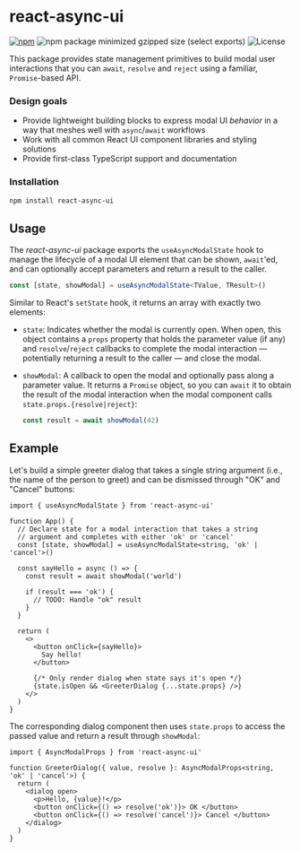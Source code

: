# react-async-ui

[![npm](https://img.shields.io/npm/v/react-async-ui)](https://www.npmjs.com/package/react-async-ui)
![npm package minimized gzipped size (select exports)](https://img.shields.io/bundlejs/size/react-async-ui)
![License](https://img.shields.io/github/license/ig2r/react-async-ui)

This package provides state management primitives to build modal user interactions that you can `await`, `resolve` and `reject` using a familiar, `Promise`-based API.

### Design goals

- Provide lightweight building blocks to express modal UI _behavior_ in a way that meshes well with `async`/`await` workflows
- Work with all common React UI component libraries and styling solutions
- Provide first-class TypeScript support and documentation

### Installation

```sh
npm install react-async-ui
```

## Usage

The _react-async-ui_ package exports the `useAsyncModalState` hook to manage the lifecycle of a modal UI element that can be shown, `await`'ed, and can optionally accept parameters and return a result to the caller.

```ts
const [state, showModal] = useAsyncModalState<TValue, TResult>()
```

Similar to React's `setState` hook, it returns an array with exactly two elements:

- `state`: Indicates whether the modal is currently open. When open, this object contains a `props` property that holds the parameter value (if any) and `resolve`/`reject` callbacks to complete the modal interaction &mdash; potentially returning a result to the caller &mdash; and close the modal.
- `showModal`: A callback to open the modal and optionally pass along a parameter value. It returns a `Promise` object, so you can `await` it to obtain the result of the modal interaction when the modal component calls `state.props.{resolve|reject}`:

  ```ts
  const result = await showModal(42)
  ```

## Example

Let's build a simple greeter dialog that takes a single string argument (i.e., the name of the person to greet) and can be dismissed through "OK" and "Cancel" buttons:

```tsx
import { useAsyncModalState } from 'react-async-ui'

function App() {
  // Declare state for a modal interaction that takes a string
  // argument and completes with either 'ok' or 'cancel'
  const [state, showModal] = useAsyncModalState<string, 'ok' | 'cancel'>()

  const sayHello = async () => {
    const result = await showModal('world')

    if (result === 'ok') {
      // TODO: Handle "ok" result
    }
  }

  return (
    <>
      <button onClick={sayHello}>
        Say hello!
      </button>

      {/* Only render dialog when state says it's open */}
      {state.isOpen && <GreeterDialog {...state.props} />}
    </>
  )
}
```

The corresponding dialog component then uses `state.props` to access the passed value and return a result through `showModal`:

```tsx
import { AsyncModalProps } from 'react-async-ui'

function GreeterDialog({ value, resolve }: AsyncModalProps<string, 'ok' | 'cancel'>) {
  return (
    <dialog open>
      <p>Hello, {value}!</p>
      <button onClick={() => resolve('ok')}> OK </button>
      <button onClick={() => resolve('cancel')}> Cancel </button>
    </dialog>
  )
}
```
